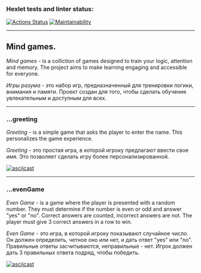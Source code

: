 ### Hexlet tests and linter status:
[![Actions Status](https://github.com/alexey4050/java-project-61/actions/workflows/hexlet-check.yml/badge.svg)](https://github.com/alexey4050/java-project-61/actions)
[![Maintainability](https://api.codeclimate.com/v1/badges/124cb8728be82e06f63d/maintainability)](https://codeclimate.com/github/alexey4050/java-project-61/maintainability)

---
## Mind games. 

*Mind games* - is a colliction of games designed to train your logic, attention and memory. The project aims to make learning engaging and accessible for everyone.

*Игры разума* - это набор игр, предназначенный для тренировки логики, внимания и памяти. Проект создан для того, чтобы сделать обучение увлекательным и доступным для всех.

---

### ...greeting


*Greeting* - is a simple game that asks the player to enter the name. This personalizes the game experience.

*Greeting* - это простая игра, в которой игроку предлагают ввести свое имя. Это позволяет сделать игру более персонализированной.

[![ asciicast](https://asciinema.org/a/O41sMknRbYBpl8Np0Z5M2Sxjx.svg)](https://asciinema.org/a/O41sMknRbYBpl8Np0Z5M2Sxjx)
___ 

### ...evenGame

*Even Game* - is a game where the player is presented with a random number. They must determine if the number is even or odd and answer "yes" or "no". Correct answers are counted, incorrect answers are not. The player must give 3 correct answers in a row to win.

*Even Game* - это игра, в которой игроку показывают случайное число. Он должен определить, четное оно или нет, и дать ответ "yes" или "no". Правильные ответы засчитываются, неправильные - нет. Игрок должен дать 3 правильных ответа подряд, чтобы победить.

[![asciicast](https://asciinema.org/a/9Q396cajiYBxFRjTjyGIIFaQu.svg)](https://asciinema.org/a/9Q396cajiYBxFRjTjyGIIFaQu)